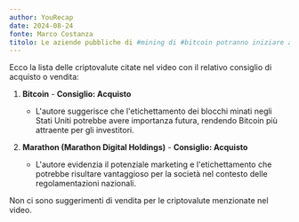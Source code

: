 ```yaml
---
author: YouRecap
date: 2024-08-24
fonte: Marco Costanza
titolo: Le aziende pubbliche di #mining di #bitcoin potranno iniziare ad avere regole proprie
---
```


Ecco la lista delle criptovalute citate nel video con il relativo consiglio di acquisto o vendita:

1. **Bitcoin** - **Consiglio: Acquisto**
   - L'autore suggerisce che l'etichettamento dei blocchi minati negli Stati Uniti potrebbe avere importanza futura, rendendo Bitcoin più attraente per gli investitori.

2. **Marathon (Marathon Digital Holdings)** - **Consiglio: Acquisto**
   - L'autore evidenzia il potenziale marketing e l'etichettamento che potrebbe risultare vantaggioso per la società nel contesto delle regolamentazioni nazionali.

Non ci sono suggerimenti di vendita per le criptovalute menzionate nel video.
